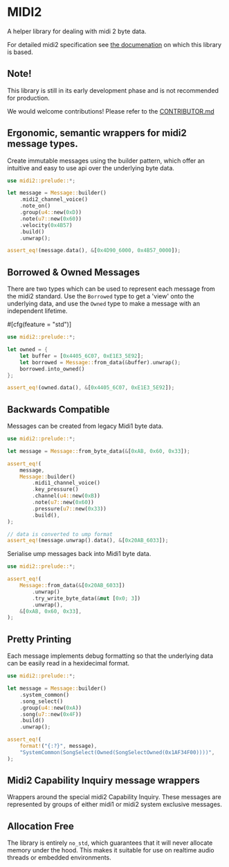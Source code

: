 # MIDI2

A helper library for dealing with midi 2 byte data.

For detailed midi2 specification see [the documenation](https://midi.org/)
on which this library is based.

## **Note!**

This library is still in its early development phase and is not
recommended for production.

We would welcome contributions! 
Please refer to the [CONTRIBUTOR.md](CONTRIBUTOR.md)

## Ergonomic, semantic wrappers for midi2 message types.

Create immutable messages using the builder pattern, 
which offer an intuitive and easy to use api over the
underlying byte data.

```rust
use midi2::prelude::*;

let message = Message::builder()
    .midi2_channel_voice()
    .note_on()
    .group(u4::new(0xD))
    .note(u7::new(0x60))
    .velocity(0x4B57)
    .build()
    .unwrap();

assert_eq!(message.data(), &[0x4D90_6000, 0x4B57_0000]);
```

## Borrowed & Owned Messages

There are two types which can be used to represent each message from the midi2 standard.
Use the `Borrowed` type to get a 'view' onto the underlying data,
and use the `Owned` type to make a message with an independent lifetime.

#[cfg(feature = "std")]
```rust
use midi2::prelude::*;

let owned = {
    let buffer = [0x4405_6C07, 0xE1E3_5E92];
    let borrowed = Message::from_data(&buffer).unwrap();
    borrowed.into_owned()
};

assert_eq!(owned.data(), &[0x4405_6C07, 0xE1E3_5E92]);
```

## Backwards Compatible

Messages can be created from legacy Midi1 byte data.

```rust
use midi2::prelude::*;

let message = Message::from_byte_data(&[0xAB, 0x60, 0x33]);

assert_eq!(
    message,
    Message::builder()
        .midi1_channel_voice()
        .key_pressure()
        .channel(u4::new(0xB))
        .note(u7::new(0x60))
        .pressure(u7::new(0x33))
        .build(),
);

// data is converted to ump format
assert_eq!(message.unwrap().data(), &[0x20AB_6033]);
```

Serialise ump messages back into Midi1 byte data.

```rust
use midi2::prelude::*;

assert_eq!(
    Message::from_data(&[0x20AB_6033])
        .unwrap()
        .try_write_byte_data(&mut [0x0; 3])
        .unwrap(),
    &[0xAB, 0x60, 0x33],
);
```

## Pretty Printing

Each message implements debug formatting so that the underlying 
data can be easily read in a hexidecimal format.

```rust
use midi2::prelude::*;

let message = Message::builder()
    .system_common()
    .song_select()
    .group(u4::new(0xA))
    .song(u7::new(0x4F))
    .build()
    .unwrap();

assert_eq!(
    format!("{:?}", message),
    "SystemCommon(SongSelect(Owned(SongSelectOwned(0x1AF34F00))))",
);
```

## Midi2 Capability Inquiry message wrappers
Wrappers around the special midi2 Capability Inquiry.
These messages are represented by groups of either midi1 or midi2 
system exclusive messages.

## Allocation Free
The library is entirely `no_std`, which guarantees that 
it will never allocate memory under the hood.
This makes it suitable for use on realtime audio threads
or embedded environments.
